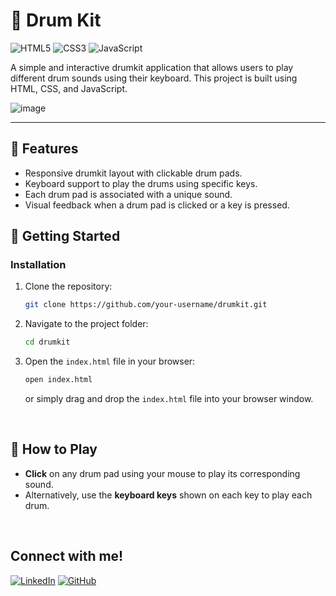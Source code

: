 # 🥁 Drum Kit

![HTML5](https://img.shields.io/badge/html5-%23E34F26.svg?style=for-the-badge&logo=html5&logoColor=white)
![CSS3](https://img.shields.io/badge/css3-%231572B6.svg?style=for-the-badge&logo=css3&logoColor=white)
![JavaScript](https://img.shields.io/badge/javascript-%23323330.svg?style=for-the-badge&logo=javascript&logoColor=%23F7DF1E)

A simple and interactive drumkit application that allows users to play different drum sounds using their keyboard. This project is built using HTML, CSS, and JavaScript.

![image](https://github.com/user-attachments/assets/1f4704cb-eeb4-40f2-a994-71fcf1cbc14a)

---

## 🎯 Features

- Responsive drumkit layout with clickable drum pads.
- Keyboard support to play the drums using specific keys.
- Each drum pad is associated with a unique sound.
- Visual feedback when a drum pad is clicked or a key is pressed.

## 🚀 Getting Started

### Installation

1. Clone the repository:
   ```bash
   git clone https://github.com/your-username/drumkit.git
   ```
2. Navigate to the project folder:
   ```bash
   cd drumkit
   ```
3. Open the `index.html` file in your browser:
   ```bash
   open index.html
   ```
   or simply drag and drop the `index.html` file into your browser window.

&nbsp;

## 🎹 How to Play

- **Click** on any drum pad using your mouse to play its corresponding sound.
- Alternatively, use the **keyboard keys** shown on each key to play each drum.

&nbsp;

## Connect with me!

[![LinkedIn](https://img.shields.io/badge/LinkedIn-0A66C2.svg?style=for-the-badge&logo=LinkedIn&logoColor=white)](https://www.linkedin.com/in/dev-swati/)
[![GitHub](https://img.shields.io/badge/GitHub-100000?style=for-the-badge&logo=github&logoColor=white)](https://www.github.com/swatified/)
